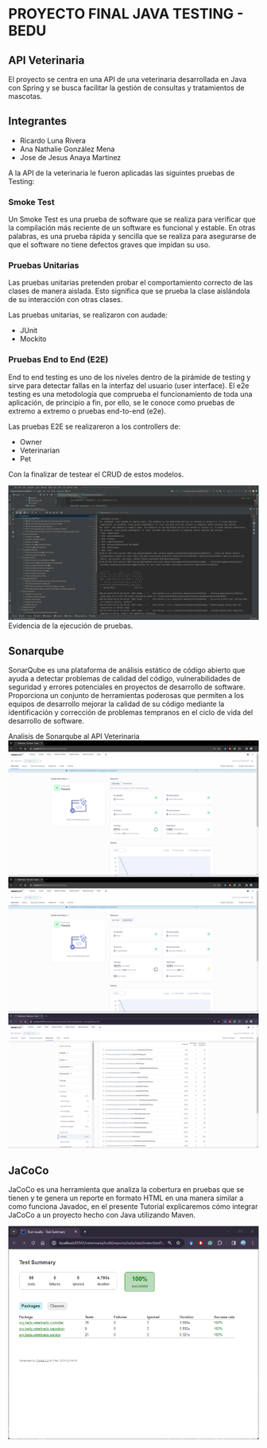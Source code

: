 # PROYECTO FINAL JAVA TESTING - BEDU

## API Veterinaria
El proyecto se centra en una API de una veterinaria desarrollada en Java
con Spring y se busca facilitar la gestión de consultas y tratamientos de mascotas. 

## Integrantes
- Ricardo Luna Rivera
- Ana Nathalie González Mena
- Jose de Jesus Anaya Martinez


A la API de la veterinaria le fueron aplicadas las siguintes pruebas
de Testing:

### Smoke Test
Un Smoke Test es una prueba de software que se realiza para verificar 
que la compilación más reciente de un software es funcional y estable. 
En otras palabras, es una prueba rápida y sencilla que se realiza para 
asegurarse de que el software no tiene defectos graves que impidan su uso.


### Pruebas Unitarias
Las pruebas unitarias pretenden probar el comportamiento correcto de 
las clases de manera aislada. Esto significa que se prueba la 
clase aislándola de su interacción con otras clases.

Las pruebas unitarias, se realizaron con audade:
- JUnit
- Mockito

### Pruebas End to End (E2E)
End to end testing es uno de los niveles dentro de la pirámide 
de testing y sirve para detectar fallas en la interfaz del usuario 
(user interface). El e2e testing es una metodología que comprueba el 
funcionamiento de toda una aplicación, de principio a fin, por ello, 
se le conoce como pruebas de extremo a extremo o pruebas end-to-end (e2e).

Las pruebas E2E se realizareron a los controllers de:
- Owner
- Veterinarian
- Pet

Con la finalizar de testear el CRUD de estos modelos.

![testing.png](src%2Fimg%2Ftesting.png)
Evidencia de la ejecución de pruebas.

## Sonarqube

SonarQube es una plataforma de análisis estático de código abierto 
que ayuda a detectar problemas de calidad del código, vulnerabilidades 
de seguridad y errores potenciales en proyectos de desarrollo de 
software. Proporciona un conjunto de herramientas poderosas que 
permiten a los equipos de desarrollo mejorar la calidad de su 
código mediante la identificación y corrección de problemas tempranos 
en el ciclo de vida del desarrollo de software.

Analisis de Sonarqube al API Veterinaria
![sonarqube1.png](src%2Fimg%2Fsonarqube1.png)
![Sonarcube2.png](src%2Fimg%2FSonarcube2.png)
![sonarqube3.png](src%2Fimg%2Fsonarqube3.png)


## JaCoCo
JaCoCo es una herramienta que analiza la cobertura en 
pruebas que se tienen y te genera un reporte en formato HTML 
en una manera similar a como funciona Javadoc, en el presente 
Tutorial explicaremos cómo integrar JaCoCo a un proyecto hecho 
con Java utilizando Maven. 

![Jacoco.png](src%2Fimg%2FJacoco.png)